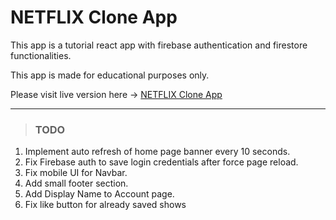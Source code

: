 # NETFLIX Clone App

This app is a tutorial react app with firebase authentication and firestore functionalities.

This app is made for educational purposes only.

Please visit live version here -> [NETFLIX Clone App](https://netclone.abhirupnandy.click/ "NETFLIX Clone App")


------------

> ### TODO
1. Implement auto refresh of home page banner every 10 seconds.
2. Fix Firebase auth to save login credentials after force page reload.
3. Fix mobile UI for Navbar.
4. Add small footer section.
5. Add Display Name to Account page.
6. Fix like button for already saved shows
